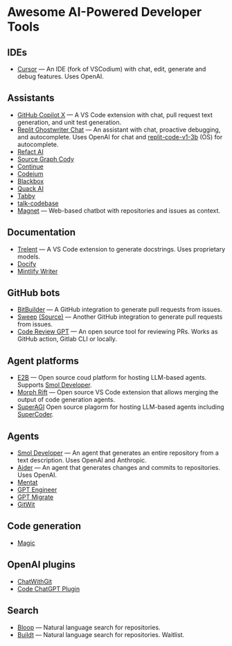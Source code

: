 # Awesome AI-Powered Developer Tools

## IDEs

- [Cursor](https://www.cursor.so/) — An IDE (fork of VSCodium) with chat, edit, generate and debug features. Uses OpenAI.

## Assistants

- [GitHub Copilot X](https://github.com/features/preview/copilot-x) — A VS Code extension with chat, pull request text generation, and unit test generation.
- [Replit Ghostwriter Chat](https://replit.com/site/ghostwriter) — An assistant with chat, proactive debugging, and autocomplete. Uses OpenAI for chat and [replit-code-v1-3b](https://huggingface.co/replit/replit-code-v1-3b) (OS) for autocomplete.
- [Refact AI](https://refact.ai/)
- [Source Graph Cody](https://about.sourcegraph.com/cody)
- [Continue](https://continue.dev/)
- [Codeium](https://codeium.com/)
- [Blackbox](https://www.useblackbox.io/)
- [Quack AI](https://www.quack-ai.com/)
- [Tabby](https://tabbyml.github.io/tabby/)
- [talk-codebase](https://github.com/rsaryev/talk-codebase)
- [Magnet](https://www.magnet.run/) — Web-based chatbot with repositories and issues as context.

## Documentation

- [Trelent](https://trelent.net/) — A VS Code extension to generate docstrings. Uses proprietary models.
- [Docify](https://docify.ai4code.io/)
- [Mintlify Writer](https://writer.mintlify.com/)

## GitHub bots

- [BitBuilder](https://www.bitbuilder.ai/) — A GitHub integration to generate pull requests from issues.
- [Sweep](https://sweep.dev/) [(Source)](https://github.com/sweepai/sweep) — Another GitHub integration to generate pull requests from issues.
- [Code Review GPT](https://github.com/mattzcarey/code-review-gpt) — An open source tool for reviewing PRs. Works as GitHub action, Gitlab CLI or locally.

## Agent platforms

- [E2B](https://www.e2b.dev/) — Open source coud platform for hosting LLM-based agents. Supports [Smol Developer](https://github.com/smol-ai/developer).
- [Morph Rift](https://github.com/morph-labs/rift) — Open source VS Code extension that allows merging the output of code generation agents.
- [SuperAGI](https://superagi.com/) Open source plagorm for hosting LLM-based agents including [SuperCoder](https://superagi.com/supercoder/).

## Agents

- [Smol Developer](https://github.com/smol-ai/developer) — An agent that generates an entire repository from a text description. Uses OpenAI and Anthropic.
- [Aider](https://github.com/paul-gauthier/aider) — An agent that generates changes and commits to repositories. Uses OpenAI.
- [Mentat](https://www.mentat.codes/)
- [GPT Engineer](https://github.com/AntonOsika/gpt-engineer)
- [GPT Migrate](https://github.com/0xpayne/gpt-migrate)
- [GitWit](https://gitwit.dev/)

## Code generation

- [Magic](https://magic.dev/)

## OpenAI plugins

- [ChatWithGit](https://github.com/kesor/chatgpt-code-plugin)
- [Code ChatGPT Plugin](https://gptstore.ai/plugins/gitsearch-sdan-io)

## Search

- [Bloop](https://bloop.ai/) — Natural language search for repositories.
- [Buildt](https://www.buildt.ai/) — Natural language search for repositories. Waitlist.
